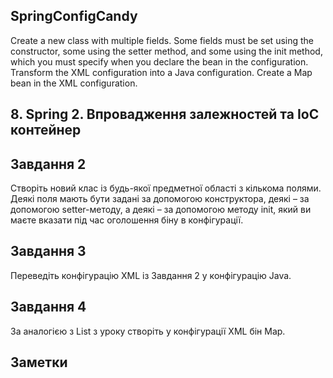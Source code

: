 ## SpringConfigCandy
Create a new class with multiple fields. Some fields must be set using the constructor, some using the setter method, and some using the init method, which you must specify when you declare the bean in the configuration. Transform the XML configuration into a Java configuration. Create a Map bean in the XML configuration.
## 8. Spring 2. Впровадження залежностей та IoC контейнер
## Завдання 2

Створіть новий клас із будь-якої предметної області з кількома полями. Деякі поля мають бути задані за допомогою конструктора, деякі – за допомогою setter-методу, а деякі – за допомогою методу init, який ви маєте вказати під час оголошення біну в конфігурації.

## Завдання 3

Переведіть конфігурацію XML із Завдання 2 у конфігурацію Java.

## Завдання 4

За аналогією з List з уроку створіть у конфігурації XML бін Map.

## Заметки
